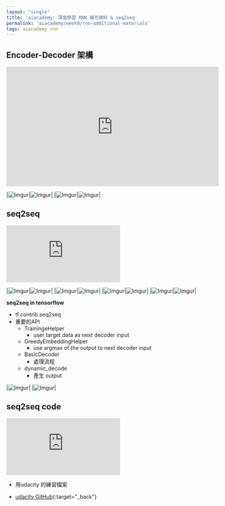 ```yaml
---
layout: "single"
title: 'aiacademy: 深度學習 RNN 補充資料 & seq2seq'
permalink: 'aiacademy/week9/rnn-additional-materials'
tags: aiacademy rnn
---
```


## Encoder-Decoder 架構

<iframe width="560" height="315" src="https://www.youtube.com/embed/4PwCkoW4M_k" frameborder="0" allow="accelerometer; autoplay; encrypted-media; gyroscope; picture-in-picture" allowfullscreen></iframe>

|![Imgur](https://i.imgur.com/4pTYes3.gif)|![Imgur](https://i.imgur.com/eYtIx3l.gif)|
|![Imgur](https://i.imgur.com/aP7l9um.gif)|![Imgur](https://i.imgur.com/zogOE34.gif)|

## seq2seq

<iframe src="https://www.youtube.com/embed/GsQc_5QXBM0" frameborder="0" allow="accelerometer; autoplay; encrypted-media; gyroscope; picture-in-picture" allowfullscreen></iframe>

|![Imgur](https://i.imgur.com/alu5ybr.gif)|![Imgur](https://i.imgur.com/rU07wP5.gif)|
|![Imgur](https://i.imgur.com/0j1FUzd.gif)|![Imgur](https://i.imgur.com/RfdueVk.gif)|
|![Imgur](https://i.imgur.com/rdl0NXj.gif)|![Imgur](https://i.imgur.com/jIS4QHu.gif)|
|![Imgur](https://i.imgur.com/aYrYU7g.gif)|![Imgur](https://i.imgur.com/JDT7XdW.gif)|


__seq2seq in tensorflow__

- tf.contrib.seq2seq
- 重要的API
   - TrainingeHelper
      - user target data as next decoder input
   - GreedyEmbeddingHelper
      - use argmax of the output to next decoder input
   - BasicDecoder 
      - 處理流程
   - dynamic_decode
      - 產生 output

|![Imgur](https://i.imgur.com/6Yj4uxh.gif)|
|![Imgur](https://i.imgur.com/HbjzdJr.gif)|

## seq2seq code 

<iframe src="https://www.youtube.com/embed/jO8FO5gXIas" frameborder="0" allow="accelerometer; autoplay; encrypted-media; gyroscope; picture-in-picture" allowfullscreen></iframe>

- 用udacity 的練習檔案
 
 - [udacity GitHub](https://github.com/udacity/deep-learning/blob/master/seq2seq/sequence_to_sequence_implementation.ipynb){:target="_back"}